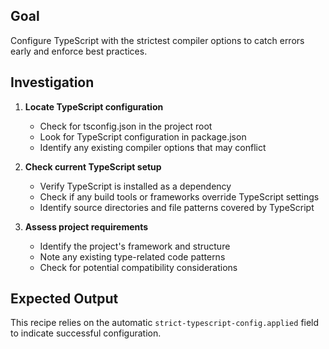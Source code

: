 ## Goal

Configure TypeScript with the strictest compiler options to catch errors early and enforce best practices.

## Investigation

1. **Locate TypeScript configuration**
   - Check for tsconfig.json in the project root
   - Look for TypeScript configuration in package.json
   - Identify any existing compiler options that may conflict

2. **Check current TypeScript setup**
   - Verify TypeScript is installed as a dependency
   - Check if any build tools or frameworks override TypeScript settings
   - Identify source directories and file patterns covered by TypeScript

3. **Assess project requirements**
   - Identify the project's framework and structure
   - Note any existing type-related code patterns
   - Check for potential compatibility considerations

## Expected Output

This recipe relies on the automatic `strict-typescript-config.applied` field to indicate successful configuration.